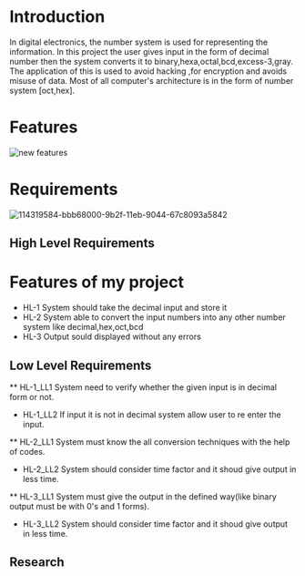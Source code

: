 # Introduction 

In digital electronics, the number system is used for representing the information. In this project the user gives input in the form of decimal number then the system converts it to binary,hexa,octal,bcd,excess-3,gray. The application of this is used to avoid hacking ,for encryption and avoids misuse of data. Most of all computer's architecture is in the form of number system [oct,hex].

# Features

![new features](https://user-images.githubusercontent.com/46949062/152683888-2d83bd98-2ad2-4d2f-b51c-a00879660c49.jpg)






# Requirements
![114319584-bbb68000-9b2f-11eb-9044-67c8093a5842](https://user-images.githubusercontent.com/46949062/152692054-f5405fe3-b2d9-449c-b6b2-892ca1d42283.png)



## High Level Requirements
  # Features of my project
  * HL-1 System should take the decimal input and store it
  * HL-2 System able to convert the input numbers into any other number system like decimal,hex,oct,bcd
  * HL-3 Output sould displayed without any errors



## Low Level Requirements
** HL-1_LL1  System need to verify whether the given input is in decimal form or not.
 * HL-1_LL2  If input it is not in decimal system allow user to re enter the input.
       
** HL-2_LL1 System must know the all conversion techniques with the help of codes.
 * HL-2_LL2 System should consider time factor and it shoud give output in less time.

** HL-3_LL1 System must give the output in the defined way(like binary output must be with 0's and 1 forms).
 * HL-3_LL2 System should consider time factor and it shoud give output in less time.

## Research

